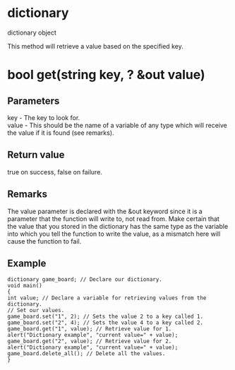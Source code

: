 # dictionary

dictionary object

  


This method will retrieve a value based on the specified key.

# bool get(string key, ? &out value)

## Parameters

key - The key to look for.  
value - This should be the name of a variable of any type which will receive the value if it is found (see remarks).

## Return value

true on success, false on failure.

## Remarks

The value parameter is declared with the &out keyword since it is a parameter that the function will write to, not read from. Make certain that the value that you stored in the dictionary has the same type as the variable into which you tell the function to write the value, as a mismatch here will cause the function to fail.

## Example
    
    
    dictionary game_board; // Declare our dictionary.
    void main()
    {
    int value; // Declare a variable for retrieving values from the dictionary.
    // Set our values.
    game_board.set("1", 2); // Sets the value 2 to a key called 1.
    game_board.set("2", 4); // Sets the value 4 to a key called 2.
    game_board.get("1", value); // Retrieve value for 1.
    alert("Dictionary example", "current value=" + value);
    game_board.get("2", value); // Retrieve value for 2.
    alert("Dictionary example", "current value=" + value);
    game_board.delete_all(); // Delete all the values.
    }
    
